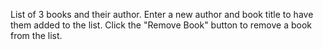 List of 3 books and their author.
Enter a new author and book title to have them added to the list.
Click the "Remove Book" button to remove a book from the list. 